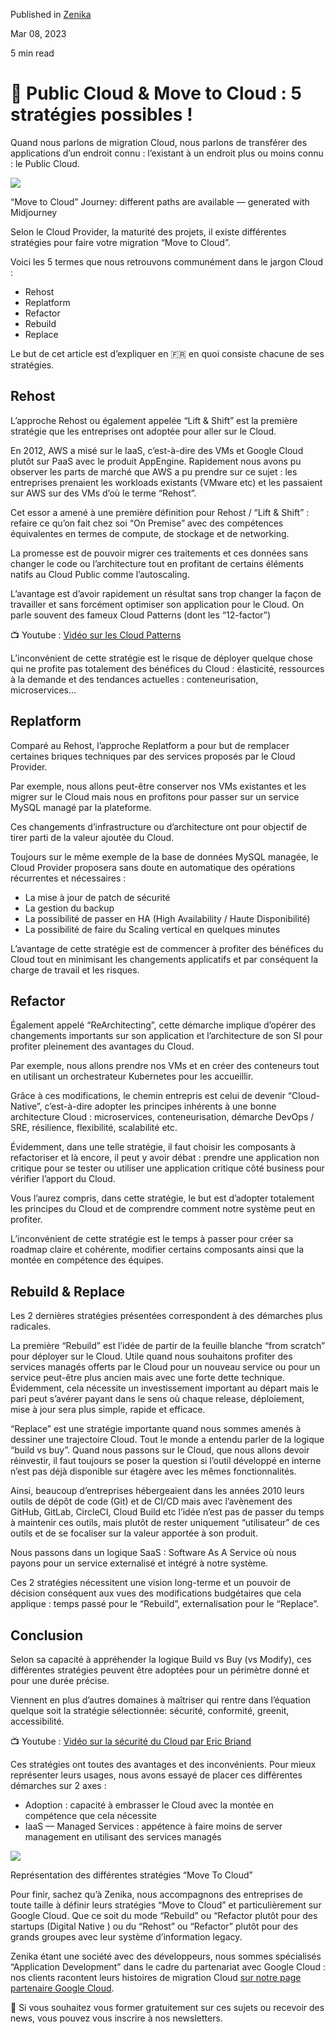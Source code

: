 Published in [Zenika](https://medium.com/zenika)

Mar 08, 2023

5 min read

# 🚀 Public Cloud & Move to Cloud : 5️ stratégies possibles !

Quand nous parlons de migration Cloud, nous parlons de transférer des applications d’un endroit connu : l’existant à un endroit plus ou moins connu : le Public Cloud.

![](https://miro.medium.com/v2/resize:fit:1400/1*vBTEQNmHtLYpCmMZU3iXnw.png)

“Move to Cloud” Journey: different paths are available — generated with Midjourney

Selon le Cloud Provider, la maturité des projets, il existe différentes stratégies pour faire votre migration “Move to Cloud”.

Voici les 5 termes que nous retrouvons communément dans le jargon Cloud :

*   Rehost
*   Replatform
*   Refactor
*   Rebuild
*   Replace

Le but de cet article est d’expliquer en 🇫🇷 en quoi consiste chacune de ses stratégies.

## Rehost

L’approche Rehost ou également appelée “Lift & Shift” est la première stratégie que les entreprises ont adoptée pour aller sur le Cloud.

En 2012, AWS a misé sur le IaaS, c’est-à-dire des VMs et Google Cloud plutôt sur PaaS avec le produit AppEngine. Rapidement nous avons pu observer les parts de marché que AWS a pu prendre sur ce sujet : les entreprises prenaient les workloads existants (VMware etc) et les passaient sur AWS sur des VMs d’où le terme “Rehost”.

Cet essor a amené à une première définition pour Rehost / “Lift & Shift” : refaire ce qu’on fait chez soi “On Premise” avec des compétences équivalentes en termes de compute, de stockage et de networking.

La promesse est de pouvoir migrer ces traitements et ces données sans changer le code ou l’architecture tout en profitant de certains éléments natifs au Cloud Public comme l’autoscaling.

L’avantage est d’avoir rapidement un résultat sans trop changer la façon de travailler et sans forcément optimiser son application pour le Cloud. On parle souvent des fameux Cloud Patterns (dont les “12-factor”)

📺 Youtube : [Vidéo sur les Cloud Patterns](https://www.youtube.com/watch?v=qlF378oDqW8)

L’inconvénient de cette stratégie est le risque de déployer quelque chose qui ne profite pas totalement des bénéfices du Cloud : élasticité, ressources à la demande et des tendances actuelles : conteneurisation, microservices…

## Replatform

Comparé au Rehost, l’approche Replatform a pour but de remplacer certaines briques techniques par des services proposés par le Cloud Provider.

Par exemple, nous allons peut-être conserver nos VMs existantes et les migrer sur le Cloud mais nous en profitons pour passer sur un service MySQL managé par la plateforme.

Ces changements d’infrastructure ou d’architecture ont pour objectif de tirer parti de la valeur ajoutée du Cloud.

Toujours sur le même exemple de la base de données MySQL managée, le Cloud Provider proposera sans doute en automatique des opérations récurrentes et nécessaires :

*   La mise à jour de patch de sécurité
*   La gestion du backup
*   La possibilité de passer en HA (High Availability / Haute Disponibilité)
*   La possibilité de faire du Scaling vertical en quelques minutes

L’avantage de cette stratégie est de commencer à profiter des bénéfices du Cloud tout en minimisant les changements applicatifs et par conséquent la charge de travail et les risques.

## Refactor

Également appelé “ReArchitecting”, cette démarche implique d’opérer des changements importants sur son application et l’architecture de son SI pour profiter pleinement des avantages du Cloud.

Par exemple, nous allons prendre nos VMs et en créer des conteneurs tout en utilisant un orchestrateur Kubernetes pour les accueillir.

Grâce à ces modifications, le chemin entrepris est celui de devenir “Cloud-Native”, c’est-à-dire adopter les principes inhérents à une bonne architecture Cloud : microservices, conteneurisation, démarche DevOps / SRE, résilience, flexibilité, scalabilité etc.

Évidemment, dans une telle stratégie, il faut choisir les composants à refactoriser et là encore, il peut y avoir débat : prendre une application non critique pour se tester ou utiliser une application critique côté business pour vérifier l’apport du Cloud.

Vous l’aurez compris, dans cette stratégie, le but est d’adopter totalement les principes du Cloud et de comprendre comment notre système peut en profiter.

L’inconvénient de cette stratégie est le temps à passer pour créer sa roadmap claire et cohérente, modifier certains composants ainsi que la montée en compétence des équipes.

## Rebuild & Replace

Les 2 dernières stratégies présentées correspondent à des démarches plus radicales.

La première “Rebuild” est l’idée de partir de la feuille blanche “from scratch” pour déployer sur le Cloud. Utile quand nous souhaitons profiter des services managés offerts par le Cloud pour un nouveau service ou pour un service peut-être plus ancien mais avec une forte dette technique. Évidemment, cela nécessite un investissement important au départ mais le pari peut s’avérer payant dans le sens où chaque release, déploiement, mise à jour sera plus simple, rapide et efficace.

“Replace” est une stratégie importante quand nous sommes amenés à dessiner une trajectoire Cloud. Tout le monde a entendu parler de la logique “build vs buy”. Quand nous passons sur le Cloud, que nous allons devoir réinvestir, il faut toujours se poser la question si l’outil développé en interne n’est pas déjà disponible sur étagère avec les mêmes fonctionnalités.

Ainsi, beaucoup d’entreprises hébergeaient dans les années 2010 leurs outils de dépôt de code (Git) et de CI/CD mais avec l’avènement des GitHub, GitLab, CircleCI, Cloud Build etc l’idée n’est pas de passer du temps à maintenir ces outils, mais plutôt de rester uniquement “utilisateur” de ces outils et de se focaliser sur la valeur apportée à son produit.

Nous passons dans un logique SaaS : Software As A Service où nous payons pour un service externalisé et intégré à notre système.

Ces 2 stratégies nécessitent une vision long-terme et un pouvoir de décision conséquent aux vues des modifications budgétaires que cela applique : temps passé pour le “Rebuild”, externalisation pour le “Replace”.

## Conclusion

Selon sa capacité à appréhender la logique Build vs Buy (vs Modify), ces différentes stratégies peuvent être adoptées pour un périmètre donné et pour une durée précise.

Viennent en plus d’autres domaines à maîtriser qui rentre dans l’équation quelque soit la stratégie sélectionnée: sécurité, conformité, greenit, accessibilité.

📺 Youtube : [Vidéo sur la sécurité du Cloud par Eric Briand](https://www.youtube.com/watch?v=dCy6rHLGT6k&t=701s)

Ces stratégies ont toutes des avantages et des inconvénients. Pour mieux représenter leurs usages, nous avons essayé de placer ces différentes démarches sur 2 axes :

*   Adoption : capacité à embrasser le Cloud avec la montée en compétence que cela nécessite
*   IaaS — Managed Services : appétence à faire moins de server management en utilisant des services managés

![](https://miro.medium.com/v2/resize:fit:1400/0*dxg5j0-a4p-8SA3Z)

Représentation des différentes stratégies “Move To Cloud”


Pour finir, sachez qu’à Zenika, nous accompagnons des entreprises de toute taille à définir leurs stratégies “Move to Cloud” et particulièrement sur Google Cloud. Que ce soit du mode “Rebuild” ou “Refactor plutôt pour des startups (Digital Native ) ou du “Rehost” ou “Refactor” plutôt pour des grands groupes avec leur système d’information legacy.

Zenika étant une société avec des développeurs, nous sommes spécialisés “Application Development” dans le cadre du partenariat avec Google Cloud : nos clients racontent leurs histoires de migration Cloud [sur notre page partenaire Google Cloud](https://cloud.google.com/find-a-partner/partner/zenika).

💚 Si vous souhaitez vous former gratuitement sur ces sujets ou recevoir des news, vous pouvez vous inscrire à nos newsletters.